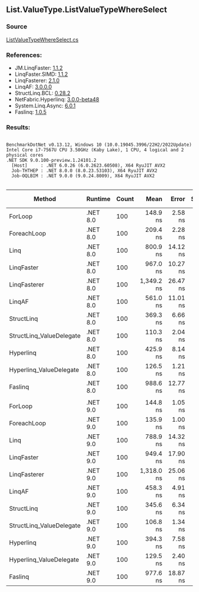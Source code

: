 ﻿## List.ValueType.ListValueTypeWhereSelect

### Source
[ListValueTypeWhereSelect.cs](../LinqBenchmarks/List/ValueType/ListValueTypeWhereSelect.cs)

### References:
- JM.LinqFaster: [1.1.2](https://www.nuget.org/packages/JM.LinqFaster/1.1.2)
- LinqFaster.SIMD: [1.1.2](https://www.nuget.org/packages/LinqFaster.SIMD/1.0.3)
- LinqFasterer: [2.1.0](https://www.nuget.org/packages/LinqFasterer/2.1.0)
- LinqAF: [3.0.0.0](https://www.nuget.org/packages/LinqAF/3.0.0.0)
- StructLinq.BCL: [0.28.2](https://www.nuget.org/packages/StructLinq/0.28.2)
- NetFabric.Hyperlinq: [3.0.0-beta48](https://www.nuget.org/packages/NetFabric.Hyperlinq/3.0.0-beta48)
- System.Linq.Async: [6.0.1](https://www.nuget.org/packages/System.Linq.Async/6.0.1)
- Faslinq: [1.0.5](https://www.nuget.org/packages/Faslinq/1.0.5)

### Results:
```

BenchmarkDotNet v0.13.12, Windows 10 (10.0.19045.3996/22H2/2022Update)
Intel Core i7-7567U CPU 3.50GHz (Kaby Lake), 1 CPU, 4 logical and 2 physical cores
.NET SDK 9.0.100-preview.1.24101.2
  [Host]     : .NET 6.0.26 (6.0.2623.60508), X64 RyuJIT AVX2
  Job-THTHEP : .NET 8.0.0 (8.0.23.53103), X64 RyuJIT AVX2
  Job-OQLBIM : .NET 9.0.0 (9.0.24.8009), X64 RyuJIT AVX2


```
| Method                   | Runtime  | Count | Mean       | Error    | StdDev   | Median     | Ratio        | RatioSD | Gen0   | Allocated | Alloc Ratio |
|------------------------- |--------- |------ |-----------:|---------:|---------:|-----------:|-------------:|--------:|-------:|----------:|------------:|
| ForLoop                  | .NET 8.0 | 100   |   148.9 ns |  2.58 ns |  2.01 ns |   148.5 ns |     baseline |         |      - |         - |          NA |
| ForeachLoop              | .NET 8.0 | 100   |   209.4 ns |  2.28 ns |  2.63 ns |   208.7 ns | 1.41x slower |   0.03x |      - |         - |          NA |
| Linq                     | .NET 8.0 | 100   |   800.9 ns | 14.12 ns | 16.80 ns |   794.6 ns | 5.41x slower |   0.16x | 0.1793 |     376 B |          NA |
| LinqFaster               | .NET 8.0 | 100   |   967.0 ns | 10.27 ns |  9.61 ns |   961.8 ns | 6.50x slower |   0.10x | 3.8605 |    8088 B |          NA |
| LinqFasterer             | .NET 8.0 | 100   | 1,349.2 ns | 26.47 ns | 28.32 ns | 1,339.9 ns | 9.09x slower |   0.25x | 6.4087 |   13416 B |          NA |
| LinqAF                   | .NET 8.0 | 100   |   561.0 ns | 11.01 ns | 12.24 ns |   557.1 ns | 3.80x slower |   0.10x |      - |         - |          NA |
| StructLinq               | .NET 8.0 | 100   |   369.3 ns |  6.66 ns | 10.94 ns |   365.2 ns | 2.50x slower |   0.11x | 0.0343 |      72 B |          NA |
| StructLinq_ValueDelegate | .NET 8.0 | 100   |   110.3 ns |  2.04 ns |  1.80 ns |   109.8 ns | 1.35x faster |   0.03x |      - |         - |          NA |
| Hyperlinq                | .NET 8.0 | 100   |   425.9 ns |  8.14 ns | 10.29 ns |   421.3 ns | 2.85x slower |   0.06x |      - |         - |          NA |
| Hyperlinq_ValueDelegate  | .NET 8.0 | 100   |   126.5 ns |  1.21 ns |  1.01 ns |   126.1 ns | 1.18x faster |   0.02x |      - |         - |          NA |
| Faslinq                  | .NET 8.0 | 100   |   988.6 ns | 12.77 ns | 11.32 ns |   987.1 ns | 6.64x slower |   0.14x | 3.8605 |    8088 B |          NA |
|                          |          |       |            |          |          |            |              |         |        |           |             |
| ForLoop                  | .NET 9.0 | 100   |   144.8 ns |  1.05 ns |  0.93 ns |   144.8 ns |     baseline |         |      - |         - |          NA |
| ForeachLoop              | .NET 9.0 | 100   |   135.9 ns |  1.00 ns |  0.83 ns |   135.5 ns | 1.07x faster |   0.01x |      - |         - |          NA |
| Linq                     | .NET 9.0 | 100   |   788.9 ns | 14.32 ns | 14.06 ns |   785.5 ns | 5.45x slower |   0.09x | 0.1793 |     376 B |          NA |
| LinqFaster               | .NET 9.0 | 100   |   949.4 ns | 17.90 ns | 13.97 ns |   941.7 ns | 6.56x slower |   0.12x | 3.8605 |    8088 B |          NA |
| LinqFasterer             | .NET 9.0 | 100   | 1,318.0 ns | 25.06 ns | 19.57 ns | 1,318.9 ns | 9.11x slower |   0.12x | 6.4087 |   13416 B |          NA |
| LinqAF                   | .NET 9.0 | 100   |   458.3 ns |  4.91 ns |  3.83 ns |   456.0 ns | 3.17x slower |   0.04x |      - |         - |          NA |
| StructLinq               | .NET 9.0 | 100   |   345.6 ns |  6.34 ns |  8.24 ns |   342.1 ns | 2.40x slower |   0.07x | 0.0343 |      72 B |          NA |
| StructLinq_ValueDelegate | .NET 9.0 | 100   |   106.8 ns |  1.34 ns |  1.12 ns |   106.2 ns | 1.36x faster |   0.02x |      - |         - |          NA |
| Hyperlinq                | .NET 9.0 | 100   |   394.3 ns |  7.58 ns |  7.09 ns |   391.2 ns | 2.72x slower |   0.06x |      - |         - |          NA |
| Hyperlinq_ValueDelegate  | .NET 9.0 | 100   |   129.5 ns |  2.40 ns |  2.01 ns |   128.6 ns | 1.12x faster |   0.02x |      - |         - |          NA |
| Faslinq                  | .NET 9.0 | 100   |   977.6 ns | 18.87 ns | 31.53 ns |   962.1 ns | 6.78x slower |   0.24x | 3.8605 |    8088 B |          NA |
